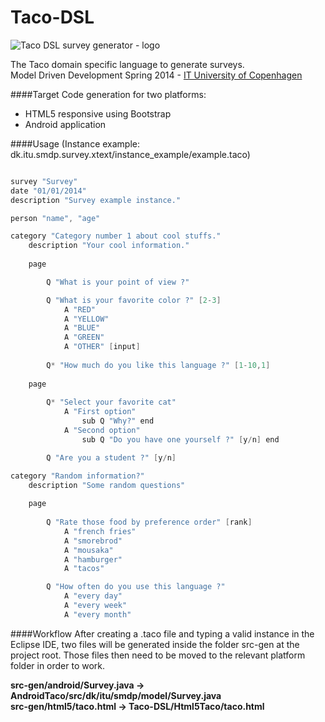 Taco-DSL
========

![Taco DSL survey generator - logo](https://raw.github.com/tonybeltramelli/Taco-DSL/master/TacoDSL/Resources/logo/logo_taco.png)

The Taco domain specific language to generate surveys.  
Model Driven Development Spring 2014 - [IT University of Copenhagen](www.itu.dk/en)

####Target
Code generation for two platforms:
* HTML5 responsive using Bootstrap
* Android application

####Usage
(Instance example: dk.itu.smdp.survey.xtext/instance_example/example.taco)

```java

survey "Survey"
date "01/01/2014"
description "Survey example instance."

person "name", "age"

category "Category number 1 about cool stuffs."
	description "Your cool information."
	
	page

		Q "What is your point of view ?"

		Q "What is your favorite color ?" [2-3]
			A "RED"
			A "YELLOW"
			A "BLUE"		
			A "GREEN"
			A "OTHER" [input]
			
		Q* "How much do you like this language ?" [1-10,1]
	
	page
	
		Q* "Select your favorite cat"
			A "First option"
				sub Q "Why?" end
			A "Second option"
				sub Q "Do you have one yourself ?" [y/n] end

		Q "Are you a student ?" [y/n]

category "Random information?" 
	description "Some random questions"
		
	page
		
		Q "Rate those food by preference order" [rank]
			A "french fries"
			A "smorebrod"
			A "mousaka"
			A "hamburger"
			A "tacos"

		Q "How often do you use this language ?"
			A "every day"
			A "every week"
			A "every month"

```

####Workflow
After creating a .taco file and typing a valid instance in the Eclipse IDE, two files will be generated inside the folder src-gen at the project root. Those files then need to be moved to the relevant platform folder in order to work.

**src-gen/android/Survey.java -> AndroidTaco/src/dk/itu/smdp/model/Survey.java**  
**src-gen/html5/taco.html -> Taco-DSL/Html5Taco/taco.html**